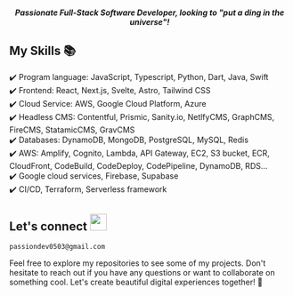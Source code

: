<h5 align="center"> Passionate Full-Stack Software Developer, looking to "put a ding in the universe"! </h5>

## My Skills 📚

✔️ Program language: JavaScript, Typescript, Python, Dart, Java, Swift \
✔️ Frontend: React, Next.js, Svelte, Astro, Tailwind CSS \
✔️ Cloud Service: AWS, Google Cloud Platform, Azure \
✔️ Headless CMS: Contentful, Prismic, Sanity.io, NetlfyCMS, GraphCMS, FireCMS, StatamicCMS, GravCMS \
✔️ Databases: DynamoDB, MongoDB, PostgreSQL, MySQL, Redis \
✔️ AWS: Amplify, Cognito, Lambda, API Gateway, EC2, S3 bucket, ECR, CloudFront, CodeBuild, CodeDeploy, CodePipeline, DynamoDB, RDS… \
✔️ Google cloud services, Firebase, Supabase \
✔️ CI/CD, Terraform, Serverless framework

## Let's connect <a href="mailto:passiondev0503@gmail.com"><img width="30px" src="https://upload.wikimedia.org/wikipedia/commons/7/7e/Gmail_icon_%282020%29.svg"/></a>

    passiondev0503@gmail.com

Feel free to explore my repositories to see some of my projects. Don't hesitate to reach out if you have any questions or want to collaborate on something cool. Let's create beautiful digital experiences together! 🚀
